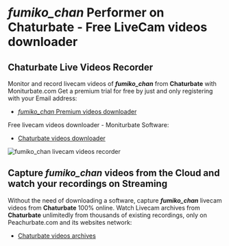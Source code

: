 # _fumiko_chan_ Performer on Chaturbate - Free LiveCam videos downloader

## Chaturbate Live Videos Recorder

Monitor and record livecam videos of **_fumiko_chan_** from **Chaturbate** with Moniturbate.com
Get a premium trial for free by just and only registering with your Email address:
* [_fumiko_chan_ Premium videos downloader](https://moniturbate.com/request-demo-licence-key.html)

Free livecam videos downloader - Moniturbate Software:
* [Chaturbate videos downloader](https://moniturbate.com/moniturbate-download-software.html)

![_fumiko_chan_ livecam videos recorder](https://peachurnet.com/templates/moniturbate-software.png)


## Capture _fumiko_chan_ videos from the Cloud and watch your recordings on Streaming

Without the need of downloading a software, capture **_fumiko_chan_** livecam videos from **Chaturbate** 100% online.
Watch Livecam archives from **Chaturbate** unlimitedly from thousands of existing recordings, only on Peachurbate.com and its websites network:
* [Chaturbate videos archives](https://peachurnet.com/)